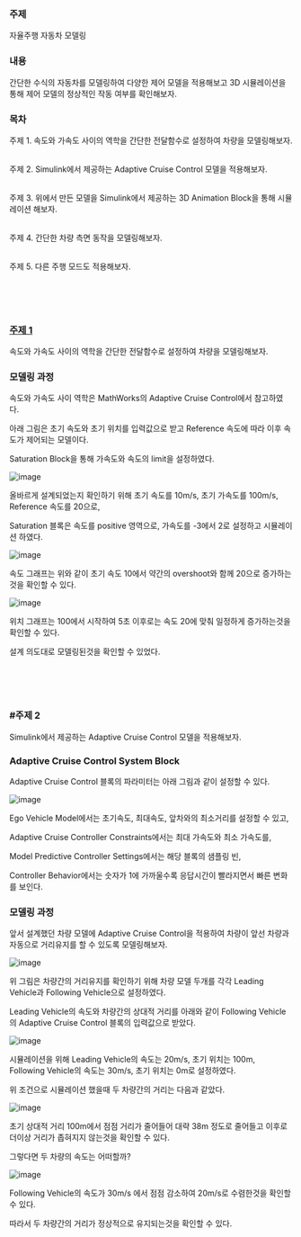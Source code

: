 <h3>주제</h3>

자율주행 자동차 모델링

<h3>내용</h3>

간단한 수식의 자동차를 모델링하여 다양한 제어 모델을 적용해보고 3D 시뮬레이션을 통해 제어 모델의 정상적인 작동 여부를 확인해보자.

<h3>목차</h3>

주제 1. 속도와 가속도 사이의 역학을 간단한 전달함수로 설정하여 차량을 모델링해보자.</br></br>

주제 2. Simulink에서 제공하는 Adaptive Cruise Control 모델을 적용해보자.</br></br>

주제 3. 위에서 만든 모델을 Simulink에서 제공하는 3D Animation Block을 통해 시뮬레이션 해보자.</br></br>

주제 4. 간단한 차량 측면 동작을 모델링해보자.</br></br>

주제 5. 다른 주행 모드도 적용해보자.</br></br></br></br></br>


<h3><U>주제 1</U></h3>

속도와 가속도 사이의 역학을 간단한 전달함수로 설정하여 차량을 모델링해보자.

<h3>모델링 과정</h3>

속도와 가속도 사이 역학은 MathWorks의 Adaptive Cruise Control에서 참고하였다.

아래 그림은 초기 속도와 초기 위치를 입력값으로 받고 Reference 속도에 따라 이후 속도가 제어되는 모델이다.

Saturation Block을 통해 가속도와 속도의 limit을 설정하였다.</br>

![image](https://user-images.githubusercontent.com/87568714/209339540-05c2b1f8-1480-494c-926c-5be759a95a81.png)

올바르게 설계되었는지 확인하기 위해 초기 속도를 10m/s, 초기 가속도를 100m/s, Reference 속도를 20으로,

Saturation 블록은 속도를 positive 영역으로, 가속도를 -3에서 2로 설정하고 시뮬레이션 하였다.</br>

![image](https://user-images.githubusercontent.com/87568714/208418711-95644abb-734b-4c8b-83db-e5a3e84466e0.png)

속도 그래프는 위와 같이 초기 속도 10에서 약간의 overshoot와 함께 20으로 증가하는것을 확인할 수 있다.</br>

![image](https://user-images.githubusercontent.com/87568714/208418935-102fffcc-44c7-4de2-a657-66e5e36f288e.png)

위치 그래프는 100에서 시작하여 5초 이후로는 속도 20에 맞춰 일정하게 증가하는것을 확인할 수 있다.

설계 의도대로 모델링된것을 확인할 수 있었다.</br></br></br></br></br>

<h3>#주제 2</h3>

Simulink에서 제공하는 Adaptive Cruise Control 모델을 적용해보자.

<h3>Adaptive Cruise Control System Block</h3>

Adaptive Cruise Control 블록의 파라미터는 아래 그림과 같이 설정할 수 있다.</br>

![image](https://user-images.githubusercontent.com/87568714/209351415-31a1d2ff-4ded-49ed-bd8b-2a314419fa0b.png)

Ego Vehicle Model에서는 초기속도, 최대속도, 앞차와의 최소거리를 설정할 수 있고,

Adaptive Cruise Controller Constraints에서는 최대 가속도와 최소 가속도를,

Model Predictive Controller Settings에서는 해당 블록의 샘플링 빈,

Controller Behavior에서는 숫자가 1에 가까울수록 응답시간이 빨라지면서 빠른 변화를 보인다.

<h3>모델링 과정</h3>

앞서 설계했던 차량 모델에 Adaptive Cruise Control을 적용하여 차량이 앞선 차량과 자동으로 거리유지를 할 수 있도록 모델링해보자.</br>

![image](https://user-images.githubusercontent.com/87568714/209345521-7e5a3cc2-802b-4d5f-8a9d-8c924f86057f.png)

위 그림은 차량간의 거리유지를 확인하기 위해 차량 모델 두개를 각각 Leading Vehicle과 Following Vehicle으로 설정하였다.

Leading Vehicle의 속도와 차량간의 상대적 거리를 아래와 같이 Following Vehicle의 Adaptive Cruise Control 블록의 입력값으로 받았다.</br>

![image](https://user-images.githubusercontent.com/87568714/209345111-8240df38-5b21-4919-9687-e5477fa2ddf6.png)

시뮬레이션을 위해 Leading Vehicle의 속도는 20m/s, 초기 위치는 100m, Following Vehicle의 속도는 30m/s, 초기 위치는 0m로 설정하였다.

위 조건으로 시뮬레이션 했을때 두 차량간의 거리는 다음과 같았다.</br>

![image](https://user-images.githubusercontent.com/87568714/209346859-abbaf8fe-fe42-4a3f-9493-2c59fcf7b8b1.png)

초기 상대적 거리 100m에서 점점 거리가 줄어들어 대략 38m 정도로 줄어들고 이후로 더이상 거리가 좁혀지지 않는것을 확인할 수 있다.

그렇다면 두 차량의 속도는 어떠할까?</br>

![image](https://user-images.githubusercontent.com/87568714/209347479-5aae89c0-1343-4b70-ada2-64c39aba7bf7.png)

Following Vehicle의 속도가 30m/s 에서 점점 감소하여 20m/s로 수렴한것을 확인할 수 있다.

따라서 두 차량간의 거리가 정상적으로 유지되는것을 확인할 수 있다.

